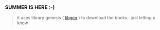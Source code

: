 ### SUMMER IS HERE :-)
> it uses library genesis  ( [libgen](http://gen.lib.rus.ec/) ) to download the books.. just letting u know
